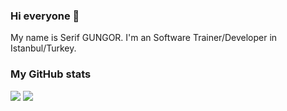 ### Hi everyone 👋
My name is Serif GUNGOR. I'm an Software Trainer/Developer in Istanbul/Turkey.

### My GitHub stats
<p float="center">
  <img  src="https://github-readme-stats.vercel.app/api?username=serifgungor&show_icons=true&count_private=true&hide=contribs,issue" />
  <img  src="https://github-readme-stats.vercel.app/api/top-langs/?username=serifgungor&layout=compact" />
</p>

<!--
**serifgungor/serifgungor** is a ✨ _special_ ✨ repository because its `README.md` (this file) appears on your GitHub profile.

Here are some ideas to get you started:

- 🔭 I’m currently working on ...
- 🌱 I’m currently learning ...
- 👯 I’m looking to collaborate on ...
- 🤔 I’m looking for help with ...
- 💬 Ask me about ...
- 📫 How to reach me: ...
- 😄 Pronouns: ...
- ⚡ Fun fact: ...
-->
